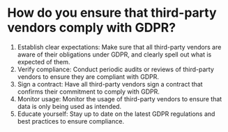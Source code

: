 # How do you ensure that third-party vendors comply with GDPR?

1. Establish clear expectations: Make sure that all third-party vendors are aware of their obligations under GDPR, and clearly spell out what is expected of them.
2. Verify compliance: Conduct periodic audits or reviews of third-party vendors to ensure they are compliant with GDPR.
3. Sign a contract: Have all third-party vendors sign a contract that confirms their commitment to comply with GDPR.
4. Monitor usage: Monitor the usage of third-party vendors to ensure that data is only being used as intended.
5. Educate yourself: Stay up to date on the latest GDPR regulations and best practices to ensure compliance.
